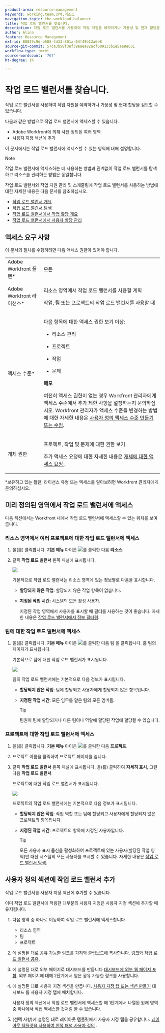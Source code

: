 ```yaml
---
product-area: resource-management
keywords: working,team,인력,리소스
navigation-topic: the-workload-balancer
title: 작업 로드 밸런서를 찾습니다.
description: 작업 로드 밸런서를 사용하여 작업 자원을 예약하거나 가용성 및 현재 할당을 검토할 수 있습니다.
author: Alina
feature: Resource Management
exl-id: 88029c9d-b588-4d33-801a-04f49b12a6e8
source-git-commit: 57ca3b58f3ef39eaea82acf609135b1e5ae8e631
workflow-type: tm+mt
source-wordcount: '767'
ht-degree: 1%

---
```


# 작업 로드 밸런서를 찾습니다.


작업 로드 밸런서를 사용하여 작업 자원을 예약하거나 가용성 및 현재 할당을 검토할 수 있습니다.

다음과 같은 방법으로 작업 로드 밸런서에 액세스할 수 있습니다.

* Adobe Workfront에 의해 사전 정의된 여러 영역
* 사용자 지정 섹션에 추가

이 문서에서는 작업 로드 밸런서에 액세스할 수 있는 영역에 대해 설명합니다.

>[!NOTE]
>
>작업 로드 밸런서에 액세스하는 데 사용하는 방법과 관계없이 작업 로드 밸런서를 탐색하고 리소스를 관리하는 방법은 동일합니다.
>
>작업 로드 밸런서와 작업 자원 관리 및 스케줄링에 작업 로드 밸런서를 사용하는 방법에 대한 자세한 내용은 다음 문서를 참조하십시오.
>
>* [작업 로드 밸런서 개요](../../resource-mgmt/workload-balancer/overview-workload-balancer.md)
>* [작업 로드 밸런서 탐색](../../resource-mgmt/workload-balancer/navigate-the-workload-balancer.md)
>* [작업 로드 밸런서에서 작업 할당 개요](../../resource-mgmt/workload-balancer/assign-work-in-workload-balancer.md)
>* [작업 로드 밸런서에서 사용자 할당 관리](../../resource-mgmt/workload-balancer/manage-user-allocations-workload-balancer.md)
>


## 액세스 요구 사항

이 문서의 절차를 수행하려면 다음 액세스 권한이 있어야 합니다.

<table style="table-layout:auto"> 
 <col> 
 <col> 
 <tbody> 
  <tr> 
   <td role="rowheader">Adobe Workfront 플랜*</td> 
   <td> <p>모든 </p> </td> 
  </tr> 
  <tr> 
   <td role="rowheader">Adobe Workfront 라이선스*</td> 
   <td> <p>리소스 영역에서 작업 로드 밸런서를 사용할 계획</p>
   <p>작업, 팀 또는 프로젝트의 작업 로드 밸런서를 사용할 때</p>
 </td> 
  </tr> 
  <tr> 
   <td role="rowheader">액세스 수준*</td> 
   <td> <p>다음 항목에 대한 액세스 권한 보기 이상:</p> 
    <ul> 
     <li> <p>리소스 관리</p> </li> 
     <li> <p>프로젝트</p> </li> 
     <li> <p>작업</p> </li> 
     <li> <p>문제</p> </li> 
    </ul> <p><b> 메모</b>

여전히 액세스 권한이 없는 경우 Workfront 관리자에게 액세스 수준에서 추가 제한 사항을 설정하는지 문의하십시오. Workfront 관리자가 액세스 수준을 변경하는 방법에 대한 자세한 내용은 <a href="../../administration-and-setup/add-users/configure-and-grant-access/create-modify-access-levels.md" class="MCXref xref">사용자 정의 액세스 수준 만들기 또는 수정</a>.</p> </td>
</tr> 
  <tr> 
   <td role="rowheader">개체 권한</td> 
   <td> <p>프로젝트, 작업 및 문제에 대한 권한 보기 </p> <p>추가 액세스 요청에 대한 자세한 내용은 <a href="../../workfront-basics/grant-and-request-access-to-objects/request-access.md" class="MCXref xref">개체에 대한 액세스 요청 </a>.</p> </td> 
  </tr> 
 </tbody> 
</table>

*보유하고 있는 플랜, 라이선스 유형 또는 액세스를 알아보려면 Workfront 관리자에게 문의하십시오.

## 미리 정의된 영역에서 작업 로드 밸런서에 액세스

다음 섹션에서는 Workfront 내에서 작업 로드 밸런서에 액세스할 수 있는 위치를 보여줍니다.

### 리소스 영역에서 여러 프로젝트에 대한 작업 로드 밸런서에 액세스

1. 을(를) 클릭합니다. **기본 메뉴** 아이콘 ![](assets/main-menu-icon.png)를 클릭한 다음 **리소스**.
1. 클릭 **작업 로드 밸런서** 왼쪽 패널에 표시됩니다.

   ![](assets/nwe-balancer-global.png)

   기본적으로 작업 로드 밸런서는 리소스 영역에 있는 정보별로 다음을 표시합니다.

   * **할당되지 않은 작업**: 할당되지 않은 작업 항목이 없습니다.
   * **지정된 작업 시간**: 시스템의 모든 활성 사용자.

      지정된 작업 영역에서 사용자를 표시할 때 필터를 사용하는 것이 좋습니다. 자세한 내용은 [작업 로드 밸런서에서 정보 필터링](../workload-balancer/filter-information-workload-balancer.md).

### 팀에 대한 작업 로드 밸런서에 액세스

1. 을(를) 클릭합니다. **기본 메뉴** 아이콘 ![](assets/main-menu-icon.png)를 클릭한 다음 팀 을 클릭합니다.
홈 팀의 페이지가 표시됩니다.

   기본적으로 팀에 대한 작업 로드 밸런서가 표시됩니다.

   ![](assets/nwe-balancer-team-350x172.png)

   팀의 작업 로드 밸런서에는 기본적으로 다음 정보가 표시됩니다.

   * **할당되지 않은 작업**: 팀에 할당되고 사용자에게 할당되지 않은 항목입니다.
   * **지정된 작업 시간**: 모든 임무를 맡은 팀의 모든 멤버들.

      >[!TIP]
      >
      >팀원이 팀에 할당되거나 다른 팀이나 역할에 할당된 작업에 할당될 수 있습니다.



### 프로젝트에 대한 작업 로드 밸런서에 액세스

1. 을(를) 클릭합니다. **기본 메뉴** 아이콘 ![](assets/main-menu-icon.png)를 클릭한 다음 **프로젝트**.
1. 프로젝트 이름을 클릭하여 프로젝트 페이지를 엽니다.
1. 클릭 **작업 로드 밸런서** 왼쪽 패널에 표시됩니다. 을(를) 클릭하여 **자세히 표시**, 그런 다음 **작업 로드 밸런서**.

   프로젝트에 대한 작업 로드 밸런서가 표시됩니다.

   ![](assets/nwe-balancer-project-350x152.png)

   프로젝트의 작업 로드 밸런서에는 기본적으로 다음 정보가 표시됩니다.

   * **할당되지 않은 작업**: 작업 역할 또는 팀에 할당되고 사용자에게 할당되지 않은 프로젝트의 항목입니다.
   * **지정된 작업 시간**: 프로젝트의 항목에 지정된 사용자입니다.

      >[!TIP]
      >
      >모든 사용자 표시 옵션을 활성화하여 프로젝트에 있는 사용자(할당된 작업 영역)만 대신 시스템의 모든 사용자를 표시할 수 있습니다. 자세한 내용은 [작업 로드 밸런서 탐색](../workload-balancer/navigate-the-workload-balancer.md).


## 사용자 정의 섹션에 작업 로드 밸런서 추가

작업 로드 밸런서를 사용자 지정 섹션에 추가할 수 있습니다.

이미 작업 로드 밸런서에 적용한 대부분의 사용자 지정은 사용자 지정 섹션에 추가할 때 유지됩니다.

1. 다음 영역 중 하나로 이동하여 작업 로드 밸런서에 액세스합니다.

   * 리소스 영역
   * 팀
   * 프로젝트

1. 에 설명된 대로 공유 가능한 링크를 가져와 클립보드에 복사합니다. [링크와 작업 로드 밸런서 공유](../../resource-mgmt/workload-balancer/share-link-for-workload-balancer.md).
1. 에 설명된 대로 외부 페이지로 대시보드를 만듭니다 [대시보드에 외부 웹 페이지 포함](../../reports-and-dashboards/dashboards/creating-and-managing-dashboards/embed-external-web-page-dashboard.md). 외부 페이지에 대해 2단계에서 얻은 공유 가능한 링크를 사용합니다.

   <!--
      (NOTE: ensure this stays correct)
      -->

1. 에 설명된 대로 사용자 지정 섹션을 만듭니다. [사용자 지정 탭 또는 섹션 만들기](../../workfront-basics/manage-your-account-and-profile/configuring-your-user-profile/create-custom-tabs.md) 대시보드 를 사용자 지정 탭에 배치합니다.

   사용자 정의 섹션에서 작업 로드 밸런서에 액세스할 때 1단계에서 나열된 원래 영역 중 하나에서 직접 액세스한 것처럼 볼 수 있습니다.

   <!--
      (NOTE: ensure this stays correct)
     -->

1. (선택 사항)에 설명된 대로 레이아웃 템플릿에서 사용자 지정 탭을 공유합니다.  [레이아웃 템플릿을 사용하여 왼쪽 패널 사용자 정의](../../administration-and-setup/customize-workfront/use-layout-templates/customize-left-panel.md) .


<!--
For a team:

* From the Workload Balancer section of a team.

  You can adjust allocations and review or assign work from multiple projects to individual team members.

For a project:

  You can do the following when you use the Workload Balancer within a project:

   * Assign work on the project to users already assigned other work on the project.
   * Assign work to any user that might not be on the project.

   * View additional work that users are assigned to on other projects.
   * Adjust user allocations to work items.-->
